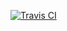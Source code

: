 [![Travis CI](https://travis-ci.org/tim-hoffmann/ionic-fastlane-travisci-hockeyapp.svg?branch=master)](https://travis-ci.org/tim-hoffmann/ionic-fastlane-travisci-hockeyapp)